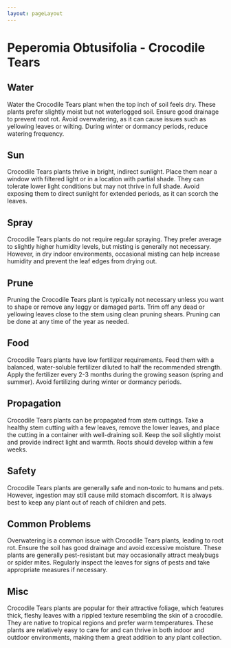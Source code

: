 ```yaml
---
layout: pageLayout
---
```


# Peperomia Obtusifolia - Crocodile Tears

## Water

Water the Crocodile Tears plant when the top inch of soil feels dry. These plants prefer slightly moist but not waterlogged soil. Ensure good drainage to prevent root rot. Avoid overwatering, as it can cause issues such as yellowing leaves or wilting. During winter or dormancy periods, reduce watering frequency.

## Sun

Crocodile Tears plants thrive in bright, indirect sunlight. Place them near a window with filtered light or in a location with partial shade. They can tolerate lower light conditions but may not thrive in full shade. Avoid exposing them to direct sunlight for extended periods, as it can scorch the leaves.

## Spray

Crocodile Tears plants do not require regular spraying. They prefer average to slightly higher humidity levels, but misting is generally not necessary. However, in dry indoor environments, occasional misting can help increase humidity and prevent the leaf edges from drying out.

## Prune

Pruning the Crocodile Tears plant is typically not necessary unless you want to shape or remove any leggy or damaged parts. Trim off any dead or yellowing leaves close to the stem using clean pruning shears. Pruning can be done at any time of the year as needed.

## Food

Crocodile Tears plants have low fertilizer requirements. Feed them with a balanced, water-soluble fertilizer diluted to half the recommended strength. Apply the fertilizer every 2-3 months during the growing season (spring and summer). Avoid fertilizing during winter or dormancy periods.

## Propagation

Crocodile Tears plants can be propagated from stem cuttings. Take a healthy stem cutting with a few leaves, remove the lower leaves, and place the cutting in a container with well-draining soil. Keep the soil slightly moist and provide indirect light and warmth. Roots should develop within a few weeks.

## Safety

Crocodile Tears plants are generally safe and non-toxic to humans and pets. However, ingestion may still cause mild stomach discomfort. It is always best to keep any plant out of reach of children and pets.

## Common Problems

Overwatering is a common issue with Crocodile Tears plants, leading to root rot. Ensure the soil has good drainage and avoid excessive moisture. These plants are generally pest-resistant but may occasionally attract mealybugs or spider mites. Regularly inspect the leaves for signs of pests and take appropriate measures if necessary.

## Misc

Crocodile Tears plants are popular for their attractive foliage, which features thick, fleshy leaves with a rippled texture resembling the skin of a crocodile. They are native to tropical regions and prefer warm temperatures. These plants are relatively easy to care for and can thrive in both indoor and outdoor environments, making them a great addition to any plant collection.
